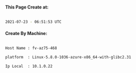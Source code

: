 
   
#### This Page Create at:

```bash

2021-07-23 - 06:51:53 UTC

```

#### Create By Machine:

```bash

Host Name : fv-az75-468

platform  : Linux-5.8.0-1036-azure-x86_64-with-glibc2.31

Ip Local  : 10.1.0.22

```

